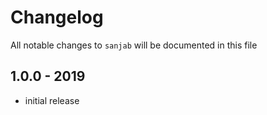 # Changelog

All notable changes to `sanjab` will be documented in this file

## 1.0.0 - 2019

- initial release
